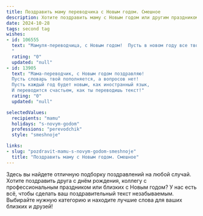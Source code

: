 ```yaml
---
title: Поздравить маму переводчика с Новым годом. Смешное
description: Хотите поздравить маму с Новым годом или другим праздником? Наш ИИ создаст незабываемое поздравление, а вы обязательно выделитесь среди других.  
date: 2024-10-28
tags: second tag
wishes:
- id: 106555
  text: "Мамуля-переводчица, с Новым годом!  Пусть в новом году все твои переводы будут настолько же удачными, насколько удачными будут твои попытки спрятать от меня лишний кусочек оливье!  Желаю тебе  морского  количества  шампанского, океана  смеха  и  такого  количества  подарков, что понадобится отдельный переводчик, чтобы понять, что  же там внутри!
  "
  rating: "0"
  updated: "null"
- id: 13905
  text: "Мама-переводчик, с Новым годом поздравляю!
  Пусть словарь твой пополняется, а вопросов нет!
  Пусть каждый год будет новым, как иностранный язык,
  И переводится счастьем, как ты переводишь текст!"
  rating: "0"
  updated: "null"

selectedValues:
  recipients: "mamu"
  holidays: "s-novym-godom"
  professions: "perevodchik"
  style: "smeshnoje"

links:
- slug: "pozdravit-mamu-s-novym-godom-smeshnoje"
  title: "Поздравить маму с Новым годом. Смешное"
---
```


Здесь вы найдете отличную подборку поздравлений на любой случай.
Хотите поздравить друга с днём рождения, коллегу с профессиональным праздником или близких с Новым годом? У нас есть всё, чтобы сделать ваш поздравительный текст незабываемым. Выбирайте нужную категорию и находите лучшие слова для ваших близких и друзей!
